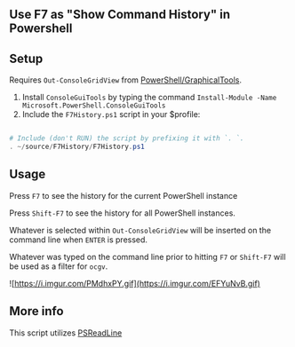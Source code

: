 ## Use F7 as "Show Command History" in Powershell

## Setup

Requires `Out-ConsoleGridView` from [PowerShell/GraphicalTools](https://github.com/PowerShell/GraphicalTools). 

1. Install `ConsoleGuiTools` by typing the command `Install-Module -Name Microsoft.PowerShell.ConsoleGuiTools`
2. Include the `F7History.ps1` script in your $profile:

```powershell

# Include (don't RUN) the script by prefixing it with `. `.
. ~/source/F7History/F7History.ps1

```

## Usage 

Press `F7` to see the history for the current PowerShell instance

Press `Shift-F7` to see the history for all PowerShell instances.

Whatever is selected within `Out-ConsoleGridView` will be inserted on the command line when `ENTER` is pressed.

Whatever was typed on the command line prior to hitting `F7` or `Shift-F7` will be used as a filter for `ocgv`.

![https://i.imgur.com/PMdhxPY.gif](https://i.imgur.com/EFYuNvB.gif)

## More info

This script utilizes [PSReadLine](https://github.com/PowerShell/PSReadLine)
